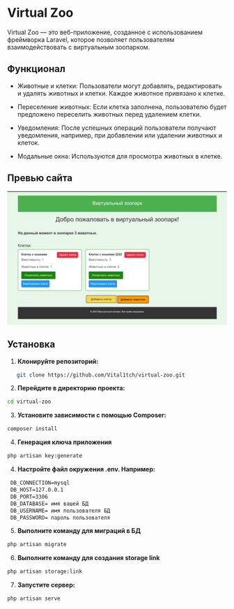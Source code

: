 # Virtual Zoo

Virtual Zoo — это веб-приложение, созданное с использованием фреймворка Laravel, которое позволяет пользователям взаимодействовать с виртуальным зоопарком.

## Функционал
- Животные и клетки: Пользователи могут добавлять, редактировать и удалять животных и клетки. Каждое животное привязано к клетке.

- Переселение животных: Если клетка заполнена, пользователю будет предложено переселить животных перед удалением клетки.

- Уведомления: После успешных операций пользователи получают уведомления, например, при добавлении или удалении животных и клеток.

- Модальные окна: Используются для просмотра животных в клетке.

## Превью сайта
![Preview of Virtual Zoo](assets/images/site_preview.png)

## Установка
1. **Клонируйте репозиторий:**
```bash
   git clone https://github.com/Vital1tch/virtual-zoo.git
```
2. **Перейдите в директорию проекта:**
```bash
cd virtual-zoo
```
3. **Установите зависимости с помощью Composer:**
```bash
composer install
```

4. **Генерация ключа приложения**
```bash
php artisan key:generate
```
4. **Настройте файл окружения .env. Например:**
```
 DB_CONNECTION=mysql
 DB_HOST=127.0.0.1
 DB_PORT=3306
 DB_DATABASE= имя вашей БД
 DB_USERNAME= имя пользователя БД
 DB_PASSWORD= пароль пользователя
```
5. **Выполните команду для миграций в БД**
```bash
php artisan migrate
```
6. **Выполните команду для создания storage link**
```bash
php artisan storage:link
```
7. **Запустите сервер:**
```bash
php artisan serve
```
